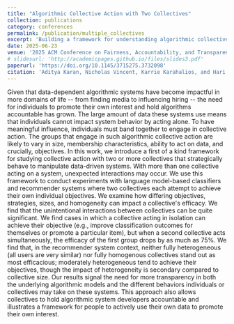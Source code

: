 ```yaml
---
title: "Algorithmic Collective Action with Two Collectives"
collection: publications
category: conferences
permalink: /publication/multiple_collectives
excerpt: 'Building a framework for understanding algorithmic collective action with two or more collectives'
date: 2025-06-23
venue: '2025 ACM Conference on Fairness, Accountability, and Transparency (FAccT)'
# slidesurl: 'http://academicpages.github.io/files/slides3.pdf'
paperurl: 'https://doi.org/10.1145/3715275.3732098'
citation: 'Aditya Karan, Nicholas Vincent, Karrie Karahalios, and Hari Sundaram. 2025. Algorithmic Collective Action with Two Collectives. In Proceedings of the 2025 ACM Conference on Fairness, Accountability, and Transparency (FAccT 2025). Association for Computing Machinery, New York, NY, USA, 1468–1483. https://doi.org/10.1145/3715275.3732098.'
---
```

Given that data-dependent algorithmic systems have become impactful in more domains of life -- from finding media to influencing hiring -- the need for individuals to promote their own interest and hold algorithms accountable has grown. The large amount of data these systems use means that individuals cannot impact system behavior by acting alone. To have meaningful influence, individuals must band together to engage in collective action. The groups that engage in such algorithmic collective action are likely to vary in size, membership characteristics, ability to act on data, and crucially, objectives. In this work, we introduce a first of a kind framework for studying collective action with two or more collectives that strategically behave to manipulate data-driven systems. With more than one collective acting on a system, unexpected interactions may occur. 
We use this framework to conduct experiments with language model-based classifiers and recommender systems where two collectives each attempt to achieve their own individual objectives. We examine how differing objectives, strategies, sizes, and homogeneity can impact a collective's efficacy. We find that the unintentional interactions between collectives can be quite significant. We find cases in which a collective acting in isolation can achieve their objective (e.g., improve classification outcomes for themselves or promote a particular item), but when a second collective acts simultaneously, the efficacy of the first group drops by as much as 75\%.
We find that, in the recommender system context, neither fully heterogeneous (all users are very similar) nor fully homogenous collectives stand out as most efficacious; moderately heterogeneous tend to achieve their objectives, though the impact of heterogeneity is secondary compared to collective size. 
Our results signal the need for more transparency in both the underlying algorithmic models and the different behaviors individuals or collectives may take on these systems. This approach also allows collectives to hold algorithmic system developers accountable and illustrates a framework for people to actively use their own data to promote their own interest. 
